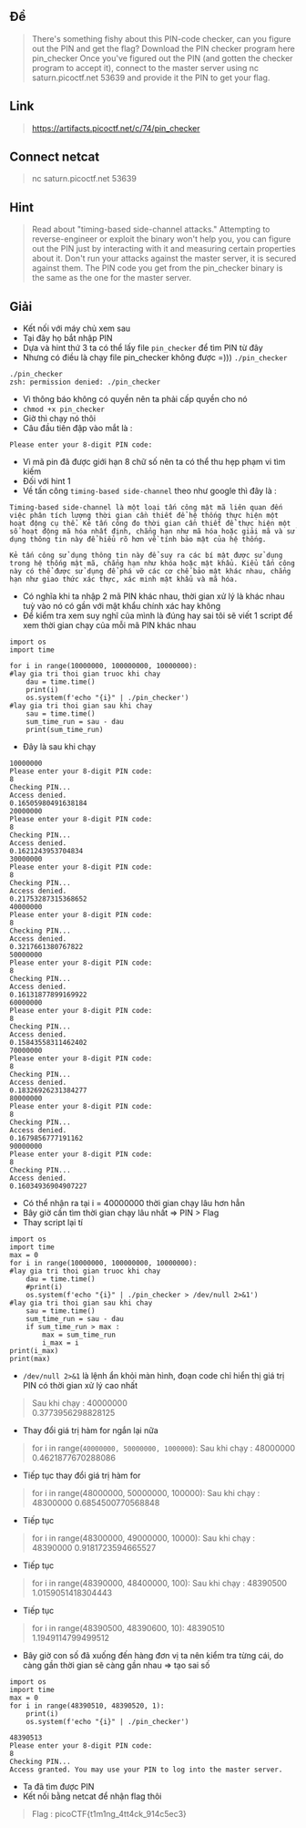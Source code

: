 ## Đề 
> There's something fishy about this PIN-code checker, can you figure out the PIN and get the flag? Download the PIN checker program here pin_checker Once you've figured out the PIN (and gotten the checker program to accept it), connect to the master server using nc saturn.picoctf.net 53639 and provide it the PIN to get your flag.
## Link
> https://artifacts.picoctf.net/c/74/pin_checker
## Connect netcat 
> nc saturn.picoctf.net 53639
## Hint 
> Read about "timing-based side-channel attacks."
> Attempting to reverse-engineer or exploit the binary won't help you, you can figure out the PIN just by interacting with it and measuring certain properties about it.
> Don't run your attacks against the master server, it is secured against them. The PIN code you get from the pin_checker binary is the same as the one for the master server.
## Giải
- Kết nối với máy chủ xem sau 
- Tại đây họ bắt nhập PIN
- Dựa và hint thứ 3 ta có thể lấy file `pin_checker` để tìm PIN từ đây
- Nhưng có điều là chạy file pin_checker không được =))) `./pin_checker`
```text
./pin_checker                                     
zsh: permission denied: ./pin_checker
```
- Vì thông báo không có quyền nên ta phải cấp quyền cho nó 
- `chmod +x pin_checker`
- Giờ thì chạy nó thôi 
- Câu đầu tiên đập vào mắt là :
```text
Please enter your 8-digit PIN code:
```
- Vì mã pin đã được giới hạn 8 chữ số nên ta có thể thu hẹp phạm vi tìm kiếm
- Đối với hint 1 
- Về tấn công `timing-based side-channel` theo như google thì đây là :
```text
Timing-based side-channel là một loại tấn công mật mã liên quan đến việc phân tích lượng thời gian cần thiết để hệ thống thực hiện một hoạt động cụ thể. Kẻ tấn công đo thời gian cần thiết để thực hiện một số hoạt động mã hóa nhất định, chẳng hạn như mã hóa hoặc giải mã và sử dụng thông tin này để hiểu rõ hơn về tính bảo mật của hệ thống.

Kẻ tấn công sử dụng thông tin này để suy ra các bí mật được sử dụng trong hệ thống mật mã, chẳng hạn như khóa hoặc mật khẩu. Kiểu tấn công này có thể được sử dụng để phá vỡ các cơ chế bảo mật khác nhau, chẳng hạn như giao thức xác thực, xác minh mật khẩu và mã hóa.
```
- Có nghĩa khi ta nhập 2 mã PIN khác nhau, thời gian xử lý là khác nhau tuỳ vào nó có gần với mật khẩu chính xác hay không 
- Để kiểm tra xem suy nghĩ của mình là đúng hay sai tôi sẽ viết 1 script để xem thời gian chạy của mỗi mã PIN khác nhau
```text
import os 
import time 

for i in range(10000000, 100000000, 10000000):
#lay gia tri thoi gian truoc khi chay
	dau = time.time()
	print(i)
	os.system(f'echo "{i}" | ./pin_checker')
#lay gia tri thoi gian sau khi chay
	sau = time.time()
	sum_time_run = sau - dau
	print(sum_time_run)
```
- Đây là sau khi chạy 
```text
10000000
Please enter your 8-digit PIN code:
8
Checking PIN...
Access denied.
0.16505980491638184
20000000
Please enter your 8-digit PIN code:
8
Checking PIN...
Access denied.
0.1621243953704834
30000000
Please enter your 8-digit PIN code:
8
Checking PIN...
Access denied.
0.21753287315368652
40000000
Please enter your 8-digit PIN code:
8
Checking PIN...
Access denied.
0.3217661380767822
50000000
Please enter your 8-digit PIN code:
8
Checking PIN...
Access denied.
0.16131877899169922
60000000
Please enter your 8-digit PIN code:
8
Checking PIN...
Access denied.
0.15843558311462402
70000000
Please enter your 8-digit PIN code:
8
Checking PIN...
Access denied.
0.18326926231384277
80000000
Please enter your 8-digit PIN code:
8
Checking PIN...
Access denied.
0.1679856777191162
90000000
Please enter your 8-digit PIN code:
8
Checking PIN...
Access denied.
0.16034936904907227
```
- Có thể nhận ra tại i = 40000000 thời gian chạy lâu hơn hẳn
- Bây giờ cần tìm thời gian chạy lâu nhất => PIN > Flag 
- Thay script lại tí 
```text
import os 
import time 
max = 0
for i in range(10000000, 100000000, 10000000):
#lay gia tri thoi gian truoc khi chay
	dau = time.time()
	#print(i)
	os.system(f'echo "{i}" | ./pin_checker > /dev/null 2>&1')
#lay gia tri thoi gian sau khi chay
	sau = time.time()
	sum_time_run = sau - dau
	if sum_time_run > max :
		max = sum_time_run
		i_max = i
print(i_max)
print(max)
```
- `/dev/null 2>&1` là lệnh ẩn khỏi màn hình, đoạn code chỉ hiển thị giá trị PIN có thời gian xử lý cao nhất 
> Sau khi chạy : 40000000    
> 0.3773956298828125
- Thay đổi giá trị hàm for ngắn lại nữa 
> for i in range(`40000000, 50000000, 1000000`):
> Sau khi chạy :  48000000
> 0.4621877670288086
- Tiếp tục thay đổi giá trị hàm for
> for i in range(48000000, 50000000, 100000):
> Sau khi chạy : 48300000
> 0.6854500770568848
- Tiếp tục 
> for i in range(48300000, 49000000, 10000):
> Sau khi chạy : 48390000
> 0.9181723594665527
- Tiếp tục 
> for i in range(48390000, 48400000, 100):
> Sau khi chạy : 48390500
> 1.0159051418304443
- Tiếp tục
> for i in range(48390500, 48390600, 10):
> 48390510
> 1.1949114799499512
- Bây giờ con số đã xuống đến hàng đơn vị ta nên kiểm tra từng cái, do càng gần thời gian sẽ càng gần nhau => tạo sai số
```text
import os 
import time 
max = 0
for i in range(48390510, 48390520, 1):
	print(i)
	os.system(f'echo "{i}" | ./pin_checker')
```
```text
48390513
Please enter your 8-digit PIN code:
8
Checking PIN...
Access granted. You may use your PIN to log into the master server.
```
- Ta đã tìm được PIN 
- Kết nối bằng netcat để nhận flag thôi 
> Flag : picoCTF{t1m1ng_4tt4ck_914c5ec3}



